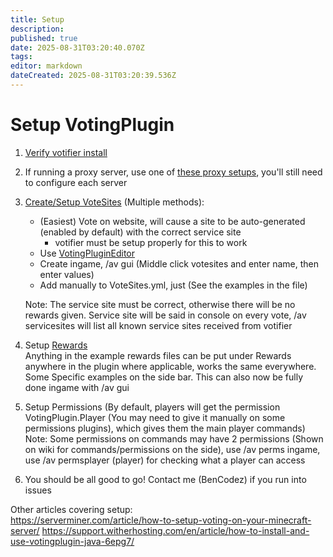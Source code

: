 ```yaml
---
title: Setup
description: 
published: true
date: 2025-08-31T03:20:40.070Z
tags: 
editor: markdown
dateCreated: 2025-08-31T03:20:39.536Z
---
```



# Setup VotingPlugin

1. [Verify votifier install](https://github.com/BenCodez/VotingPlugin/wiki/Votifier-Troubleshooting)  
2. If running a proxy server, use one of [these proxy setups](/VotingPlugin/Proxy-Setups), you'll still need to configure each server  
3. [Create/Setup VoteSites](/VotingPlugin/adding-votesites) (Multiple methods):  
    * (Easiest) Vote on website, will cause a site to be auto-generated (enabled by default) with the correct service site  
       * votifier must be setup properly for this to work
    * Use [VotingPluginEditor](https://github.com/BenCodez/VotingPluginEditor)
    * Create ingame, /av gui (Middle click votesites and enter name, then enter values)
    * Add manually to VoteSites.yml, just  (See the examples in the file)

   Note: The service site must be correct, otherwise there will be no rewards given. Service site will be said in console on every vote, /av servicesites will list all known service sites received from votifier   
4. Setup [Rewards](https://github.com/BenCodez/AdvancedCore/wiki/Rewards)    
Anything in the example rewards files can be put under Rewards anywhere in the plugin where applicable, works the same everywhere. Some Specific examples on the side bar. This can also now be fully done ingame with /av gui  
5. Setup Permissions (By default, players will get the permission VotingPlugin.Player (You may need to give it manually on some permissions plugins), which gives them the main player commands)  
Note: Some permissions on commands may have 2 permissions (Shown on wiki for commands/permissions on the side), use /av perms ingame, use /av permsplayer (player) for checking what a player can access  
6. You should be all good to go! Contact me (BenCodez) if you run into issues  

Other articles covering setup:  
https://serverminer.com/article/how-to-setup-voting-on-your-minecraft-server/
https://support.witherhosting.com/en/article/how-to-install-and-use-votingplugin-java-6epg7/


